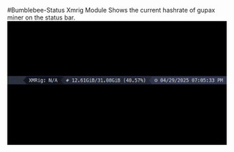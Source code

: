 #Bumblebee-Status Xmrig Module
Shows the current hashrate of gupax miner on the status bar.
![XMR Hashrate GIF](xmrhashrate.gif)
